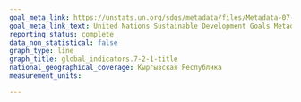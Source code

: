 ```yaml
---
goal_meta_link: https://unstats.un.org/sdgs/metadata/files/Metadata-07-02-01.pdf
goal_meta_link_text: United Nations Sustainable Development Goals Metadata (PDF 216 KB)
reporting_status: complete
data_non_statistical: false
graph_type: line
graph_title: global_indicators.7-2-1-title
national_geographical_coverage: Кыргызская Республика
measurement_units: 

---
```

